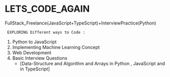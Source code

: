 # LETS_CODE_AGAIN
FullStack_Freelance(JavaScript+TypeScript)+InterviewPractice(Python)


     EXPLORING Different ways to Code :

1. Python to JavaScript
2. Implementing Machine Learning Concept
3. Web Development 
4. Basic Interview Questions 
   - [Data-Structure and Algorithm and Arrays in Python , JavaScript and in TypeScript]
